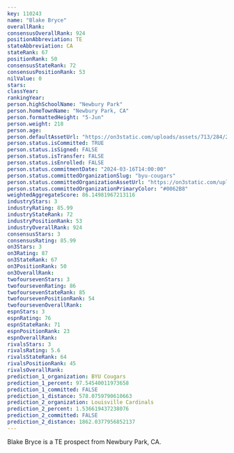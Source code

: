 ```yaml
---
key: 110243
name: "Blake Bryce"
overallRank: 
consensusOverallRank: 924
positionAbbreviation: TE
stateAbbreviation: CA
stateRank: 67
positionRank: 50
consensusStateRank: 72
consensusPositionRank: 53
nilValue: 0
stars: 
classYear: 
rankingYear: 
person.highSchoolName: "Newbury Park"
person.homeTownName: "Newbury Park, CA"
person.formattedHeight: "5-Jun"
person.weight: 218
person.age: 
person.defaultAssetUrl: "https://on3static.com/uploads/assets/713/284/284713.jpg"
person.status.isCommitted: TRUE
person.status.isSigned: FALSE
person.status.isTransfer: FALSE
person.status.isEnrolled: FALSE
person.status.commitmentDate: "2024-03-16T14:00:00"
person.status.committedOrganizationSlug: "byu-cougars"
person.status.committedOrganizationAssetUrl: "https://on3static.com/uploads/assets/851/149/149851.svg"
person.status.committedOrganizationPrimaryColor: "#0062B8"
weightedAggregateScore: 86.14981967213116
industryStars: 3
industryRating: 85.99
industryStateRank: 72
industryPositionRank: 53
industryOverallRank: 924
consensusStars: 3
consensusRating: 85.99
on3Stars: 3
on3Rating: 87
on3StateRank: 67
on3PositionRank: 50
on3OverallRank: 
twofoursevenStars: 3
twofoursevenRating: 86
twofoursevenStateRank: 85
twofoursevenPositionRank: 54
twofoursevenOverallRank: 
espnStars: 3
espnRating: 76
espnStateRank: 71
espnPositionRank: 23
espnOverallRank: 
rivalsStars: 3
rivalsRating: 5.6
rivalsStateRank: 64
rivalsPositionRank: 45
rivalsOverallRank: 
prediction_1_organization: BYU Cougars
prediction_1_percent: 97.54540011973658
prediction_1_committed: FALSE
prediction_1_distance: 578.0759790610663
prediction_2_organization: Louisville Cardinals
prediction_2_percent: 1.536619437238076
prediction_2_committed: FALSE
prediction_2_distance: 1862.0377956852137
---
```

Blake Bryce is a TE prospect from Newbury Park, CA.